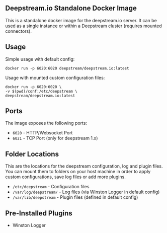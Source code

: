Deepstream.io Standalone Docker Image
---

This is a standalone docker image for the deepstream.io server. 
It can be used as a single instance or within a Deepstream cluster 
(requires mounted connectors).

## Usage

Simple usage with default config:

```
docker run -p 6020:6020 deepstream/deepstream.io:latest
```

Usage with mounted custom configuration files:

```
docker run -p 6020:6020 \
-v $(pwd)/conf:/etc/deepstream \
deepstream/deepstream.io:latest
```

## Ports

The image exposes the following ports:

* `6020` - HTTP/Websocket Port
* `6021` - TCP Port (only for deepstream 1.x)

## Folder Locations

This are the locations for the deepstream configuration, log and plugin files.
You can mount them to folders on your host machine in order to apply custom
configurations, save log files or add more plugins.

* `/etc/deepstream` - Configuration files
* `/var/log/deepstream/` - Log files (via Winston Logger in default config)
* `/var/lib/deepstream` - Plugin files (defined in default config)

## Pre-Installed Plugins

* Winston Logger
